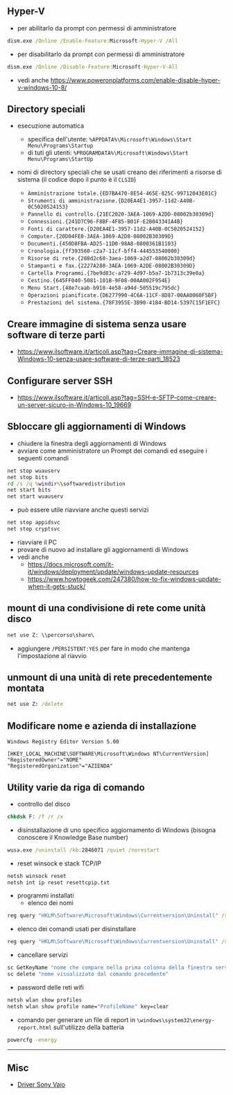 ## Hyper-V
- per abilitarlo da prompt con permessi di amministratore
```bat
dism.exe /Online /Enable-Feature:Microsoft-Hyper-V /All
```
- per disabilitarlo da prompt con permessi di amministratore
```bat
dism.exe /Online /Disable-Feature:Microsoft-Hyper-V-All
```
- vedi anche https://www.poweronplatforms.com/enable-disable-hyper-v-windows-10-8/

## Directory speciali
- esecuzione automatica
  - specifica dell'utente: `%APPDATA%\Microsoft\Windows\Start Menu\Programs\Startup`
  - di tuti gli utenti: `%PROGRAMDATA%\Microsoft\Windows\Start Menu\Programs\StartUp`

- nomi di directory speciali che se usati creano dei riferimenti a risorse di sistema (il codice dopo il punto è il `CLSID`)
  - `Amministrazione totale.{ED7BA470-8E54-465E-825C-99712043E01C}`
  - `Strumenti di amministrazione.{D20EA4E1-3957-11d2-A40B-0C5020524153}`
  - `Pannello di controllo.{21EC2020-3AEA-1069-A2DD-08002b30309d}`
  - `Connessioni.{241D7C96-F8BF-4F85-B01F-E2B043341A4B}`
  - `Fonti di carattere.{D20EA4E1-3957-11d2-A40B-0C5020524152}`
  - `Computer.{20D04FE0-3AEA-1069-A2D8-08002B30309D}`
  - `Documenti.{450D8FBA-AD25-11D0-98A8-0800361B1103}`
  - `Cronologia.{ff393560-c2a7-11cf-bff4-444553540000}`
  - `Risorse di rete.{208d2c60-3aea-1069-a2d7-08002b30309d}`
  - `Stampanti e fax.{2227A280-3AEA-1069-A2DE-08002B30309D}`
  - `Cartella Programmi.{7be9d83c-a729-4d97-b5a7-1b7313c39e0a}`
  - `Cestino.{645FF040-5081-101B-9F08-00AA002F954E}`
  - `Menu Start.{48e7caab-b918-4e58-a94d-505519c795dc}`
  - `Operazioni pianificate.{D6277990-4C6A-11CF-8D87-00AA0060F5BF}`
  - `Prestazioni del sistema.{78F3955E-3B90-4184-BD14-5397C15F1EFC}`


## Creare immagine di sistema senza usare software di terze parti
- https://www.ilsoftware.it/articoli.asp?tag=Creare-immagine-di-sistema-Windows-10-senza-usare-software-di-terze-parti_18523


## Configurare server SSH
- https://www.ilsoftware.it/articoli.asp?tag=SSH-e-SFTP-come-creare-un-server-sicuro-in-Windows-10_19669


## Sbloccare gli aggiornamenti di Windows
- chiudere la finestra degli aggiornamenti di Windows
- avviare come amministratore un Prompt dei comandi ed eseguire i seguenti comandi
```bat
net stop wuauserv
net stop bits
rd /s /q %windir%\softwaredistribution
net start bits
net start wuauserv
```
  - può essere utile riavviare anche questi servizi
```bat
net stop appidsvc
net stop cryptsvc
```
- riavviare il PC
- provare di nuovo ad installare gli aggiornamenti di Windows
- vedi anche
  - https://docs.microsoft.com/it-it/windows/deployment/update/windows-update-resources
  - https://www.howtogeek.com/247380/how-to-fix-windows-update-when-it-gets-stuck/


## mount di una condivisione di rete come unità disco
```bat
net use Z: \\percorso\share\
```
  - aggiungere `/PERSISTENT:YES` per fare in modo che mantenga l'impostazione al riavvio


## unmount di una unità di rete precedentemente montata
```bat
net use Z: /delete
```

## Modificare nome e azienda di installazione
```reg
Windows Registry Editor Version 5.00

[HKEY_LOCAL_MACHINE\SOFTWARE\Microsoft\Windows NT\CurrentVersion]
"RegisteredOwner"="NOME"
"RegisteredOrganization"="AZIENDA"
```

## Utility varie da riga di comando

- controllo del disco
```bat
chkdsk F: /f /r /x
```

- disinstallazione di uno specifico aggiornamento di Windows (bisogna conoscere il Knowledge Base number)
```bat
wusa.exe /uninstall /kb:2846071 /quiet /norestart
```

- reset winsock e stack TCP/IP
```bat
netsh winsock reset
netsh int ip reset resettcpip.txt
```

- programmi installati
  - elenco dei nomi
```bat
reg query "HKLM\Software\Microsoft\Windows\Currentversion\Uninstall" /s /v DisplayName
```

  - elenco dei comandi usati per disinstallare
```bat
reg query "HKLM\Software\Microsoft\Windows\Currentversion\Uninstall" /s /v UninstallString
```

- cancellare servizi
```bat
sc GetKeyName "nome che compare nella prima colonna della finestra servizi"
sc delete "nome visualizzato dal comando precedente"
```

- password delle reti wifi
```bat
netsh wlan show profiles
netsh wlan show profile name="ProfileName" key=clear
```

- comando per generare un file di report in `\windows\system32\energy-report.html` sull'utilizzo della batteria
```bat
powercfg -energy
```

---

## Misc

* [Driver Sony Vaio](http://sonyvaiodriver.com/sony-vaio-vpceb2e9ebq-windows-7-64-bits-drivers/)
